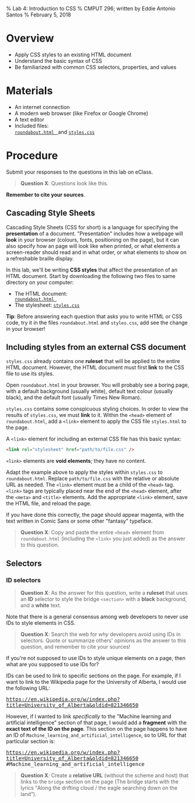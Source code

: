 % Lab 4: Introduction to CSS
% CMPUT 296; written by Eddie Antonio Santos
% February 5, 2018

Overview
========

 - Apply CSS styles to an existing HTML document
 - Understand the basic syntax of CSS
 - Be familiarized with common CSS selectors, properties, and values


Materials
=========

 - An internet connection
 - A modern web browser (like Firefox or Google Chrome)
 - A text editor
 - Included files:
   <a href="lab-5/roundabout.html" download>
      <code> roundabout.html </code>
   </a> and <a href="lab-5/styles.css" download>
      <code>styles.css</code>
   </a>

Procedure
=========

Submit your responses to the questions in this lab on eClass.

> **Question X**: Questions look like this.

**Remember to cite your sources**.


Cascading Style Sheets
----------------------

Cascading Style Sheets (CSS for short) is a language for specifying the
**presentation** of a document. "Presentation" includes how a webpage
will **look** in your browser (colours, fonts, positioning on the page),
but it can also specify how an page will look like when printed, or what
elements a screen-reader should read and in what order, or what
elements to show on a refreshable braille display.

In this lab, we'll be writing **CSS styles** that affect the
presentation of an HTML document. Start by downloading the following two
files to same directory on your computer:

 - The HTML document: <a href="lab-5/roundabout.html" download> <code> roundabout.html </code> </a>
 - The stylesheet: <a href="lab-5/styles.css" download> <code>styles.css</code> </a>

**Tip**: Before answering each question that asks you to write HTML or
CSS code, try it in the files `roundabout.html` and `styles.css`, add
see the change in your browser!


Including styles from an external CSS document
----------------------------------------------

`styles.css` already contains one **ruleset** that will be applied to
the entire HTML document. However, the HTML document must first **link**
to the CSS file to use its styles.

Open `roundabout.html` in your browser. You will probably see a boring
page, with a default background (usually white), default text colour
(usually black), and the default font (usually Times New Roman).

`styles.css` contains some conspicuous styling choices. In order to
view the results of `styles.css`, we must **link** to it.
Within the `<head>` element of `roundabout.html`, add a `<link>` element
to apply the CSS file `styles.html` to the page.

A `<link>` element for including an external CSS file has this basic
syntax:

```html
<link rel="stylesheet" href="path/to/file.css" />
```

`<link>` elements are **void elements**; they have no content.

Adapt the example above to apply the styles within `styles.css` to
`roundabout.html`. Replace `path/to/file.css` with the relative or
absolute URL as needed. The `<link>` element must be a child of the
`<head>` tag. `<link>` tags are typically placed near the end of the
`<head>` element, after the `<meta>` and `<title>` elements. Add the
appropriate `<link>` element, save the HTML file, and reload the page.

If you have done this correctly, the page should appear magenta, with
the text written in Comic Sans or some other "fantasy" typeface.

> **Question X**:  Copy and paste the entire `<head>` element from
> `roundabout.html` (including the `<link>` you just added) as the
> answer to this question.


[link]: https://developer.mozilla.org/en-US/docs/Web/HTML/Element/link

<!--
 Basic syntax:

   https://css-tricks.com/css-ruleset-terminology/
-->


Selectors
---------

<!-- class selectors -->

<!-- element selectors -->

<!-- margin:; max-width: text-align; -->

<!--
   the cascade
-->


### ID selectors

> **Question X**: As the answer for this question, write a **ruleset**
> that uses an **ID** selector to style the bridge `<section>` with
> a **black** background, and a **white** text.

Note that there is a general consensus among web developers to never use
IDs to style elements in CSS.

> **Question X**: Search the web for *why* developers avoid using IDs in
> selectors. Quote or summarize others' opinions as the answer to this
> question, and remember to cite your sources!

If you're not supposed to use IDs to style unique elements on a page,
then what are you supposed to use IDs for?

IDs can be used to link to specific sections on the page. For example,
if I want to link to the Wikipedia page for the University of Alberta,
I would use the following URL:

<samp>https://en.wikipedia.org/w/index.php?title=University_of_Alberta&oldid=821346650</samp>

However, if I wanted to link *specifically* to the "Machine learning and
artificial intelligence" section of that page, I would add
a **fragment** with the **exact text of the ID on the page**. This
section on the  page happens to have an ID of
`Machine_learning_and_artificial_intelligence`, so to URL for that
particular section is:

<samp>https://en.wikipedia.org/w/index.php?title=University_of_Alberta&oldid=821346650<wbr>#Machine_learning_and_artificial_intelligence</samp>

> **Question X**: Create a **relative URL** (without the scheme and
> host) that links to the `bridge` section on the page (The bridge
> starts with the lyrics <q>Along the drifting cloud / the eagle
> searching down on the land</q>).
